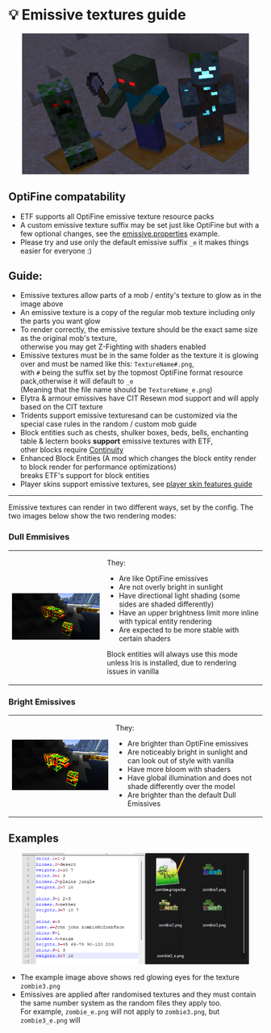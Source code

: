 # 💡 Emissive textures guide

<div align="center">

<img src="emissives.png" alt="Emissive mobs" width="450">

</div>

## OptiFine compatability

- ETF supports all OptiFine emissive texture resource packs
- A custom emissive texture suffix may be set just like OptiFine but with a few optional changes,
  see the [emissive.properties](emissive.properties) example.
- Please try and use only the default emissive suffix `_e` it makes things easier for everyone :)

## Guide:

- Emissive textures allow parts of a mob / entity's texture to glow as in the image above
- An emissive texture is a copy of the regular mob texture including only the parts you want glow
- To render correctly, the emissive texture should be the exact same size as the original mob's texture,<br />otherwise you may get Z-Fighting with shaders enabled
- Emissive textures must be in the same folder as the texture it is glowing over and must be named like this: `TextureName#.png`,<br />with `#` being the suffix set by the topmost OptiFine format resource pack,otherwise it will default to `_e`<br />(Meaning that the file name should be `TextureName_e.png`)
- Elytra & armour emissives have CIT Resewn mod support and will apply based on the CIT texture
- Tridents support emissive texturesand can be customized via the special case rules in the random / custom mob guide
- Block entities such as chests, shulker boxes, beds, bells, enchanting table & lectern books **support** emissive textures with ETF,<br />other blocks require [Continuity](https://modrinth.com/mod/continuity)
- Enhanced Block Entities (A mod which changes the block entity render to block render for performance optimizations)<br />breaks ETF's support for block entities 
- Player skins support emissive textures, see [player skin features guide](SKINS.md)

---

Emissive textures can render in two different ways, set by the config. The two images below show the two rendering modes:

### Dull Emmisives

<table>
<tr>
<td>
<img src="emissiveDull.png" alt="Dull Emissives" width="450">
</td>
<td>

They:

- Are like OptiFine emissives
- Are not overly bright in sunlight
- Have directional light shading (some sides are shaded differently)
- Have an upper brightness limit more inline with typical entity rendering
- Are expected to be more stable with certain shaders

Block entities will always use this mode unless Iris is installed, due to rendering issues in vanilla

</td>
</tr>
</table>

### Bright Emissives

<table>
<tr>
<td>
<img src="emissiveBright.png" alt="Bright Emissives" width="400">
</td>
<td>

They:

- Are brighter than OptiFine emissives
- Are noticeably bright in sunlight and can look out of style with vanilla
- Have more bloom with shaders
- Have global illumination and does not shade differently over the model
- Are brighter than the default Dull Emissives

</td>
</tr>
</table>


## Examples

<div align="center">

<img src="format_example.png" alt="Format example" width="450">

</div>

- The example image above shows red glowing eyes for the texture `zombie3.png`
- Emissives are applied after randomised textures and they must contain the same number system as the random files they apply too.<br/>For example, `zombie_e.png` will not apply to `zombie3.png`, but `zombie3_e.png` will
